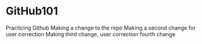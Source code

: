 # GitHub101
Practicing Github
Making a change to the repo
Making a second change for user correction
Making third change, user correction
fourth change